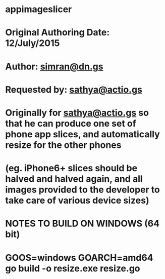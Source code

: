 # appimageslicer
#
# Original Authoring Date: 12/July/2015
# Author: simran@dn.gs
# Requested by: sathya@actio.gs
#
# Originally for sathya@actio.gs so that he can produce one set of phone app slices, and automatically resize for the other phones
# (eg. iPhone6+ slices should be halved and halved again, and all images provided to the developer to take care of various device sizes)
#
#

# NOTES TO BUILD ON WINDOWS (64 bit)
# GOOS=windows GOARCH=amd64 go build -o resize.exe resize.go

